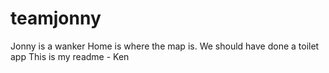 # teamjonny


Jonny is a wanker
Home is where the map is.
We should have done a toilet app
This is my readme - Ken

